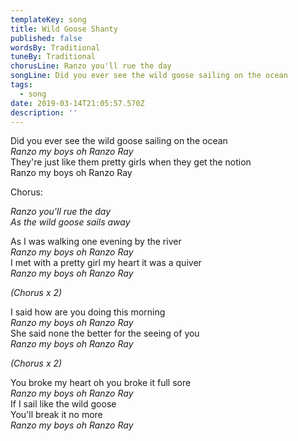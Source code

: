 ```yaml
---
templateKey: song
title: Wild Goose Shanty
published: false
wordsBy: Traditional
tuneBy: Traditional
chorusLine: Ranzo you'll rue the day
songLine: Did you ever see the wild goose sailing on the ocean
tags:
  - song
date: 2019-03-14T21:05:57.570Z
description: ''
---
```

Did you ever see the wild goose sailing on the ocean\
_Ranzo my boys oh Ranzo Ray_\
They're just like them pretty girls when they get the notion\
Ranzo my boys oh Ranzo Ray

Chorus:

_Ranzo you'll rue the day_\
_As the wild goose sails away_

As I was walking one evening by the river\
_Ranzo my boys oh Ranzo Ray_\
I met with a pretty girl my heart it was a quiver\
_Ranzo my boys oh Ranzo Ray_

_(Chorus x 2)_

I said how are you doing this morning\
_Ranzo my boys oh Ranzo Ray_\
She said none the better for the seeing of you\
_Ranzo my boys oh Ranzo Ray_

_(Chorus x 2)_

You broke my heart oh you broke it full sore\
_Ranzo my boys oh Ranzo Ray_\
If I sail like the wild goose\
You'll break it no more\
_Ranzo my boys oh Ranzo Ray_
